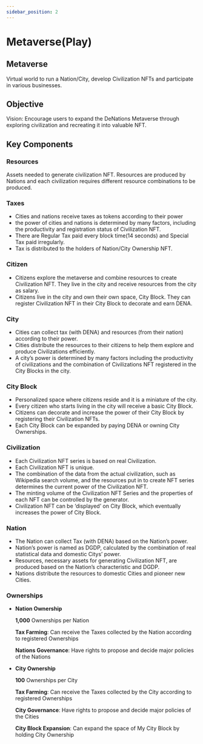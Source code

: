 ```yaml
---
sidebar_position: 2
---
```


# Metaverse(Play)

## Metaverse

Virtual world to run a Nation/City, develop Civilization NFTs and participate in various businesses.

## Objective

Vision: Encourage users to expand the DeNations Metaverse through exploring civilization and recreating it into valuable NFT.

## Key Components

### Resources

Assets needed to generate civilization NFT. Resources are produced by Nations and each civilization requires different resource combinations to be produced.

### Taxes

- Cities and nations receive taxes as tokens according to their power
- the power of cities and nations is determined by many factors, including the productivity and registration status of Civilization NFT.
- There are Regular Tax paid every block time(14 seconds) and Special Tax paid irregularly.
- Tax is distributed to the holders of Nation/City Ownership NFT.

### Citizen

- Citizens explore the metaverse and combine resources to create Civilization NFT. They live in the city and receive resources from the city as salary.
- Citizens live in the city and own their own space, City Block. They can register Civilization NFT in their City Block to decorate and earn DENA.

### City

- Cities can collect tax (with DENA) and resources (from their nation) according to their power.
- Cities distribute the resources to their citizens to help them explore and produce Civilizations efficiently.
- A city’s power is determined by many factors including the productivity of civilizations and the combination of Civilizations NFT registered in the City Blocks in the city.

### City Block

- Personalized space where citizens reside and it is a miniature of the city.
- Every citizen who starts living in the city will receive a basic City Block.
- Citizens can decorate and increase the power of their City Block by registering their Civilization NFTs.
- Each City Block can be expanded by paying DENA or owning City Ownerships.

### Civilization

- Each Civilization NFT series is based on real Civilization.
- Each Civilization NFT is unique.
- The combination of the data from the actual civilization, such as Wikipedia search volume, and the resources put in to create NFT series determines the current power of the Civilization NFT.
- The minting volume of the Civilization NFT Series and the properties of each NFT can be controlled by the generator.
- Civilization NFT can be ‘displayed’ on City Block, which eventually increases the power of City Block.

### Nation

- The Nation can collect Tax (with DENA) based on the Nation’s power.
- Nation’s power is named as DGDP, calculated by the combination of real statistical data and domestic Citys’ power.
- Resources, necessary assets for generating Civilization NFT, are produced based on the Nation’s characteristic and DGDP.
- Nations distribute the resources to domestic Cities and pioneer new Cities.

### Ownerships

- **Nation Ownership**

    **1,000** Ownerships per Nation

    **Tax Farming**: Can receive the Taxes collected by the Nation according to registered Ownerships

    **Nations Governance**: Have rights to propose and decide major policies of the Nations

- **City Ownership**

    **100** Ownerships per City

    **Tax Farming**: Can receive the Taxes collected by the City according to registered Ownerships

    **City Governance**: Have rights to propose and decide major policies of the Cities

    **City Block Expansion**: Can expand the space of My City Block by holding City Ownership